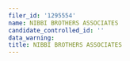 ```yaml
---
filer_id: '1295554'
name: NIBBI BROTHERS ASSOCIATES
candidate_controlled_id: ''
data_warning:
title: NIBBI BROTHERS ASSOCIATES
---
```

